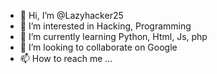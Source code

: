 - 👋 Hi, I’m @Lazyhacker25
- 👀 I’m interested in Hacking, Programming
- 🌱 I’m currently learning Python, Html, Js, php
- 💞️ I’m looking to collaborate on Google
- 📫 How to reach me ...

<!---
Lazyhacker25/Lazyhacker25 is a ✨ special ✨ repository because its `README.md` (this file) appears on your GitHub profile.
You can click the Preview link to take a look at your changes.
--->
